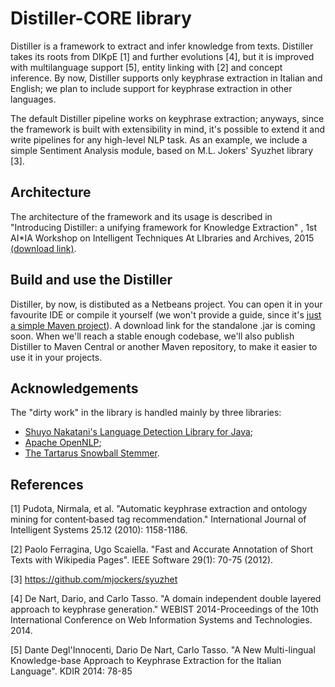 # Distiller-CORE library #
 
Distiller is a framework to extract and infer knowledge from texts. Distiller takes its roots from DIKpE [1] and further evolutions [4], but it is improved with multilanguage support [5], entity linking with [2] and concept inference. By now, Distiller supports only keyphrase extraction in Italian and English; we plan to include support for keyphrase extraction in other languages.

The default Distiller pipeline works on keyphrase extraction; anyways, since the framework is built with extensibility in mind, it's possible to extend it and write pipelines for any high-level NLP task. As an example, we include a simple Sentiment Analysis module, based on M.L. Jokers' Syuzhet library [3].

## Architecture ##

The architecture of the framework and its usage is described in "Introducing Distiller: a unifying framework for Knowledge Extraction" , 1st AI*IA Workshop on Intelligent Techniques At LIbraries and Archives, 2015 [(download link)](http://ceur-ws.org/Vol-1509/ITALIA2015_paper_4.pdf).

## Build and use the Distiller ##

Distiller, by now, is distibuted as a Netbeans project. You can open it in your favourite IDE or compile it yourself (we won't provide a guide, since it's [just a simple Maven project](http://maven.apache.org/archives/maven-1.x/start/quick-start.html)). A download link for the standalone .jar is coming soon. When we'll reach a stable enough codebase, we'll also publish Distiller to Maven Central or another Maven repository, to make it easier to use it in your projects.

## Acknowledgements ##

The "dirty work" in the library is handled mainly by three libraries:
- [Shuyo Nakatani's Language Detection Library for Java](https://github.com/shuyo/language-detection/);
- [Apache OpenNLP](https://opennlp.apache.org/);
- [The Tartarus Snowball Stemmer](http://snowball.tartarus.org/).

## References ##

[1] Pudota, Nirmala, et al. "Automatic keyphrase extraction and ontology mining for content‐based tag recommendation." International Journal of Intelligent Systems 25.12 (2010): 1158-1186.

[2] Paolo Ferragina, Ugo Scaiella. "Fast and Accurate Annotation of Short Texts with Wikipedia Pages". IEEE Software 29(1): 70-75 (2012).

[3] https://github.com/mjockers/syuzhet

[4] De Nart, Dario, and Carlo Tasso. "A domain independent double layered approach to keyphrase generation." WEBIST 2014-Proceedings of the 10th International Conference on Web Information Systems and Technologies. 2014.

[5] 	Dante Degl'Innocenti, Dario De Nart, Carlo Tasso. "A New Multi-lingual Knowledge-base Approach to Keyphrase Extraction for the Italian Language". KDIR 2014: 78-85
